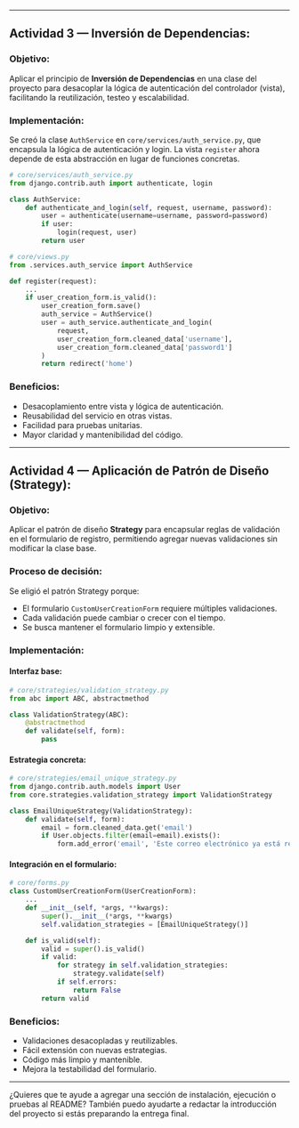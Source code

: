 
---

##  Actividad 3 — Inversión de Dependencias:

### Objetivo:
Aplicar el principio de **Inversión de Dependencias** en una clase del proyecto para desacoplar la lógica de autenticación del controlador (vista), facilitando la reutilización, testeo y escalabilidad.

### Implementación:
Se creó la clase `AuthService` en `core/services/auth_service.py`, que encapsula la lógica de autenticación y login. La vista `register` ahora depende de esta abstracción en lugar de funciones concretas.

```python
# core/services/auth_service.py
from django.contrib.auth import authenticate, login

class AuthService:
    def authenticate_and_login(self, request, username, password):
        user = authenticate(username=username, password=password)
        if user:
            login(request, user)
        return user
```

```python
# core/views.py
from .services.auth_service import AuthService

def register(request):
    ...
    if user_creation_form.is_valid():
        user_creation_form.save()
        auth_service = AuthService()
        user = auth_service.authenticate_and_login(
            request,
            user_creation_form.cleaned_data['username'],
            user_creation_form.cleaned_data['password1']
        )
        return redirect('home')
```

### Beneficios:
- Desacoplamiento entre vista y lógica de autenticación.
- Reusabilidad del servicio en otras vistas.
- Facilidad para pruebas unitarias.
- Mayor claridad y mantenibilidad del código.

---

## Actividad 4 — Aplicación de Patrón de Diseño (Strategy):

### Objetivo:
Aplicar el patrón de diseño **Strategy** para encapsular reglas de validación en el formulario de registro, permitiendo agregar nuevas validaciones sin modificar la clase base.

### Proceso de decisión:
Se eligió el patrón Strategy porque:
- El formulario `CustomUserCreationForm` requiere múltiples validaciones.
- Cada validación puede cambiar o crecer con el tiempo.
- Se busca mantener el formulario limpio y extensible.

### Implementación:

#### Interfaz base:
```python
# core/strategies/validation_strategy.py
from abc import ABC, abstractmethod

class ValidationStrategy(ABC):
    @abstractmethod
    def validate(self, form):
        pass
```

#### Estrategia concreta:
```python
# core/strategies/email_unique_strategy.py
from django.contrib.auth.models import User
from core.strategies.validation_strategy import ValidationStrategy

class EmailUniqueStrategy(ValidationStrategy):
    def validate(self, form):
        email = form.cleaned_data.get('email')
        if User.objects.filter(email=email).exists():
            form.add_error('email', 'Este correo electrónico ya está registrado')
```

#### Integración en el formulario:
```python
# core/forms.py
class CustomUserCreationForm(UserCreationForm):
    ...
    def __init__(self, *args, **kwargs):
        super().__init__(*args, **kwargs)
        self.validation_strategies = [EmailUniqueStrategy()]

    def is_valid(self):
        valid = super().is_valid()
        if valid:
            for strategy in self.validation_strategies:
                strategy.validate(self)
            if self.errors:
                return False
        return valid
```

### Beneficios:
- Validaciones desacopladas y reutilizables.
- Fácil extensión con nuevas estrategias.
- Código más limpio y mantenible.
- Mejora la testabilidad del formulario.

---

¿Quieres que te ayude a agregar una sección de instalación, ejecución o pruebas al README? También puedo ayudarte a redactar la introducción del proyecto si estás preparando la entrega final.
